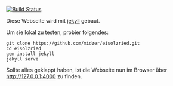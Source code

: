 [![Build Status](https://travis-ci.org/midzer/eisolzried.svg?branch=master)](https://travis-ci.org/midzer/eisolzried)

Diese Webseite wird mit [jekyll](http://jekyllrb.com) gebaut.

Um sie lokal zu testen, probier folgendes:

```
git clone https://github.com/midzer/eisolzried.git
cd eisolzried
gem install jekyll
jekyll serve
```

Sollte alles geklappt haben, ist die Webseite nun im Browser über http://127.0.0.1:4000 zu finden.

